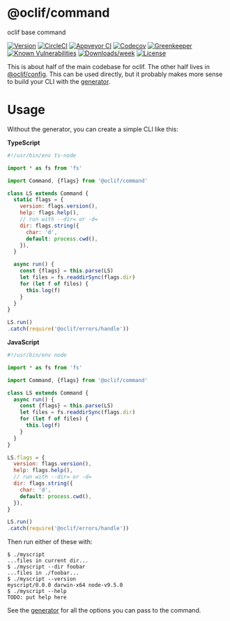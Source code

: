 @oclif/command
===============

oclif base command

[![Version](https://img.shields.io/npm/v/@oclif/command.svg)](https://npmjs.org/package/@oclif/command)
[![CircleCI](https://circleci.com/gh/oclif/command/tree/master.svg?style=shield)](https://circleci.com/gh/oclif/command/tree/master)
[![Appveyor CI](https://ci.appveyor.com/api/projects/status/github/oclif/command?branch=master&svg=true)](https://ci.appveyor.com/project/heroku/command/branch/master)
[![Codecov](https://codecov.io/gh/oclif/command/branch/master/graph/badge.svg)](https://codecov.io/gh/oclif/command)
[![Greenkeeper](https://badges.greenkeeper.io/oclif/command.svg)](https://greenkeeper.io/)
[![Known Vulnerabilities](https://snyk.io/test/npm/@oclif/command/badge.svg)](https://snyk.io/test/npm/@oclif/command)
[![Downloads/week](https://img.shields.io/npm/dw/@oclif/command.svg)](https://npmjs.org/package/@oclif/command)
[![License](https://img.shields.io/npm/l/@oclif/command.svg)](https://github.com/oclif/command/blob/master/package.json)

This is about half of the main codebase for oclif. The other half lives in [@oclif/config](https://github.com/oclif/config). This can be used directly, but it probably makes more sense to build your CLI with the [generator](https://github.com/oclif/oclif).

Usage
=====

Without the generator, you can create a simple CLI like this:

**TypeScript**
```js
#!/usr/bin/env ts-node

import * as fs from 'fs'

import Command, {flags} from '@oclif/command'

class LS extends Command {
  static flags = {
    version: flags.version(),
    help: flags.help(),
    // run with --dir= or -d=
    dir: flags.string({
      char: 'd',
      default: process.cwd(),
    }),
  }

  async run() {
    const {flags} = this.parse(LS)
    let files = fs.readdirSync(flags.dir)
    for (let f of files) {
      this.log(f)
    }
  }
}

LS.run()
.catch(require('@oclif/errors/handle'))
```

**JavaScript**
```js
#!/usr/bin/env node

import * as fs from 'fs'

import Command, {flags} from '@oclif/command'

class LS extends Command {
  async run() {
    const {flags} = this.parse(LS)
    let files = fs.readdirSync(flags.dir)
    for (let f of files) {
      this.log(f)
    }
  }
}

LS.flags = {
  version: flags.version(),
  help: flags.help(),
  // run with --dir= or -d=
  dir: flags.string({
    char: 'd',
    default: process.cwd(),
  }),
}

LS.run()
.catch(require('@oclif/errors/handle'))
```

Then run either of these with:

```sh-session
$ ./myscript
...files in current dir...
$ ./myscript --dir foobar
...files in ./foobar...
$ ./myscript --version
myscript/0.0.0 darwin-x64 node-v9.5.0
$ ./myscript --help
TODO: put help here
```

See the [generator](https://github.com/oclif/oclif) for all the options you can pass to the command.
